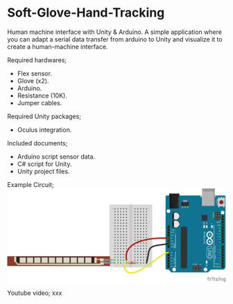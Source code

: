 # Soft-Glove-Hand-Tracking
Human machine interface with Unity &amp; Arduino.
A simple application where you can adapt a serial data transfer from arduino to Unity and visualize it to create a human-machine interface.

Required hardwares;
  - Flex sensor.
  - Glove (x2).
  - Arduino.
  - Resistance (10K).
  - Jumper cables.

Required Unity packages;
  - Oculus integration.
  
Included documents;
  - Arduino script sensor data.
  - C# script for Unity.
  - Unity project files.

Example Circuit;
![](Images/Circuit.png)

Youtube video;
xxx
